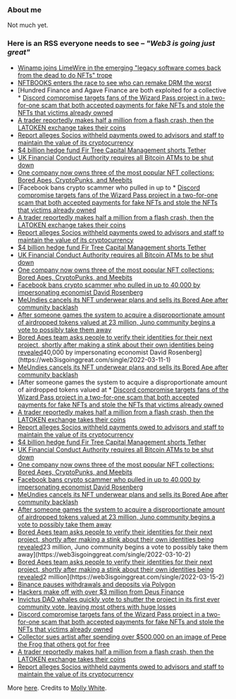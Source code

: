 ### About me
Not much yet.

### Here is an RSS everyone needs to see – *"Web3 is going just great"*
<!--START_SECTION:rss_feed-->
* [Winamp joins LimeWire in the emerging &quot;legacy software comes back from the dead to do NFTs&quot; trope](https:&#x2F;&#x2F;web3isgoinggreat.com&#x2F;single&#x2F;2022-03-16-0)
* [NFTBOOKS enters the race to see who can remake DRM the worst](https:&#x2F;&#x2F;web3isgoinggreat.com&#x2F;single&#x2F;2022-03-15-3)
* [Hundred Finance and Agave Finance are both exploited for a collective * [Discord compromise targets fans of the Wizard Pass project in a two-for-one scam that both accepted payments for fake NFTs and stole the NFTs that victims already owned](https:&#x2F;&#x2F;web3isgoinggreat.com&#x2F;single&#x2F;2022-03-14-0)
* [A trader reportedly makes half a million from a flash crash, then the LATOKEN exchange takes their coins](https:&#x2F;&#x2F;web3isgoinggreat.com&#x2F;single&#x2F;2022-03-12-0)
* [Report alleges Socios withheld payments owed to advisors and staff to maintain the value of its cryptocurrency](https:&#x2F;&#x2F;web3isgoinggreat.com&#x2F;single&#x2F;2022-03-11-5)
* [$4 billion hedge fund Fir Tree Capital Management shorts Tether](https:&#x2F;&#x2F;web3isgoinggreat.com&#x2F;single&#x2F;2022-03-11-4)
* [UK Financial Conduct Authority requires all Bitcoin ATMs to be shut down](https:&#x2F;&#x2F;web3isgoinggreat.com&#x2F;single&#x2F;2022-03-11-3)
* [One company now owns three of the most popular NFT collections: Bored Apes, CryptoPunks, and Meebits](https:&#x2F;&#x2F;web3isgoinggreat.com&#x2F;single&#x2F;2022-03-11-2)
* [Facebook bans crypto scammer who pulled in up to * [Discord compromise targets fans of the Wizard Pass project in a two-for-one scam that both accepted payments for fake NFTs and stole the NFTs that victims already owned](https:&#x2F;&#x2F;web3isgoinggreat.com&#x2F;single&#x2F;2022-03-14-0)
* [A trader reportedly makes half a million from a flash crash, then the LATOKEN exchange takes their coins](https:&#x2F;&#x2F;web3isgoinggreat.com&#x2F;single&#x2F;2022-03-12-0)
* [Report alleges Socios withheld payments owed to advisors and staff to maintain the value of its cryptocurrency](https:&#x2F;&#x2F;web3isgoinggreat.com&#x2F;single&#x2F;2022-03-11-5)
* [$4 billion hedge fund Fir Tree Capital Management shorts Tether](https:&#x2F;&#x2F;web3isgoinggreat.com&#x2F;single&#x2F;2022-03-11-4)
* [UK Financial Conduct Authority requires all Bitcoin ATMs to be shut down](https:&#x2F;&#x2F;web3isgoinggreat.com&#x2F;single&#x2F;2022-03-11-3)
* [One company now owns three of the most popular NFT collections: Bored Apes, CryptoPunks, and Meebits](https:&#x2F;&#x2F;web3isgoinggreat.com&#x2F;single&#x2F;2022-03-11-2)
* [Facebook bans crypto scammer who pulled in up to 40,000 by impersonating economist David Rosenberg](https:&#x2F;&#x2F;web3isgoinggreat.com&#x2F;single&#x2F;2022-03-11-1)
* [MeUndies cancels its NFT underwear plans and sells its Bored Ape after community backlash](https:&#x2F;&#x2F;web3isgoinggreat.com&#x2F;single&#x2F;2022-03-11-0)
* [After someone games the system to acquire a disproportionate amount of airdropped tokens valued at 23 million, Juno community begins a vote to possibly take them away](https:&#x2F;&#x2F;web3isgoinggreat.com&#x2F;single&#x2F;2022-03-10-2)
* [Bored Apes team asks people to verify their identities for their next project, shortly after making a stink about their own identities being revealed](https:&#x2F;&#x2F;web3isgoinggreat.com&#x2F;single&#x2F;2022-03-10-1)40,000 by impersonating economist David Rosenberg](https:&#x2F;&#x2F;web3isgoinggreat.com&#x2F;single&#x2F;2022-03-11-1)
* [MeUndies cancels its NFT underwear plans and sells its Bored Ape after community backlash](https:&#x2F;&#x2F;web3isgoinggreat.com&#x2F;single&#x2F;2022-03-11-0)
* [After someone games the system to acquire a disproportionate amount of airdropped tokens valued at * [Discord compromise targets fans of the Wizard Pass project in a two-for-one scam that both accepted payments for fake NFTs and stole the NFTs that victims already owned](https:&#x2F;&#x2F;web3isgoinggreat.com&#x2F;single&#x2F;2022-03-14-0)
* [A trader reportedly makes half a million from a flash crash, then the LATOKEN exchange takes their coins](https:&#x2F;&#x2F;web3isgoinggreat.com&#x2F;single&#x2F;2022-03-12-0)
* [Report alleges Socios withheld payments owed to advisors and staff to maintain the value of its cryptocurrency](https:&#x2F;&#x2F;web3isgoinggreat.com&#x2F;single&#x2F;2022-03-11-5)
* [$4 billion hedge fund Fir Tree Capital Management shorts Tether](https:&#x2F;&#x2F;web3isgoinggreat.com&#x2F;single&#x2F;2022-03-11-4)
* [UK Financial Conduct Authority requires all Bitcoin ATMs to be shut down](https:&#x2F;&#x2F;web3isgoinggreat.com&#x2F;single&#x2F;2022-03-11-3)
* [One company now owns three of the most popular NFT collections: Bored Apes, CryptoPunks, and Meebits](https:&#x2F;&#x2F;web3isgoinggreat.com&#x2F;single&#x2F;2022-03-11-2)
* [Facebook bans crypto scammer who pulled in up to 40,000 by impersonating economist David Rosenberg](https:&#x2F;&#x2F;web3isgoinggreat.com&#x2F;single&#x2F;2022-03-11-1)
* [MeUndies cancels its NFT underwear plans and sells its Bored Ape after community backlash](https:&#x2F;&#x2F;web3isgoinggreat.com&#x2F;single&#x2F;2022-03-11-0)
* [After someone games the system to acquire a disproportionate amount of airdropped tokens valued at 23 million, Juno community begins a vote to possibly take them away](https:&#x2F;&#x2F;web3isgoinggreat.com&#x2F;single&#x2F;2022-03-10-2)
* [Bored Apes team asks people to verify their identities for their next project, shortly after making a stink about their own identities being revealed](https:&#x2F;&#x2F;web3isgoinggreat.com&#x2F;single&#x2F;2022-03-10-1)23 million, Juno community begins a vote to possibly take them away](https:&#x2F;&#x2F;web3isgoinggreat.com&#x2F;single&#x2F;2022-03-10-2)
* [Bored Apes team asks people to verify their identities for their next project, shortly after making a stink about their own identities being revealed](https:&#x2F;&#x2F;web3isgoinggreat.com&#x2F;single&#x2F;2022-03-10-1)2 million](https:&#x2F;&#x2F;web3isgoinggreat.com&#x2F;single&#x2F;2022-03-15-2)
* [Binance pauses withdrawals and deposits via Polygon](https:&#x2F;&#x2F;web3isgoinggreat.com&#x2F;single&#x2F;2022-03-15-1)
* [Hackers make off with over $3 million from Deus Finance](https:&#x2F;&#x2F;web3isgoinggreat.com&#x2F;single&#x2F;2022-03-15-0)
* [Invictus DAO whales quickly vote to shutter the project in its first ever community vote, leaving most others with huge losses](https:&#x2F;&#x2F;web3isgoinggreat.com&#x2F;single&#x2F;2022-03-14-1)
* [Discord compromise targets fans of the Wizard Pass project in a two-for-one scam that both accepted payments for fake NFTs and stole the NFTs that victims already owned](https:&#x2F;&#x2F;web3isgoinggreat.com&#x2F;single&#x2F;2022-03-14-0)
* [Collector sues artist after spending over $500,000 on an image of Pepe the Frog that others got for free](https:&#x2F;&#x2F;web3isgoinggreat.com&#x2F;single&#x2F;2022-03-12-1)
* [A trader reportedly makes half a million from a flash crash, then the LATOKEN exchange takes their coins](https:&#x2F;&#x2F;web3isgoinggreat.com&#x2F;single&#x2F;2022-03-12-0)
* [Report alleges Socios withheld payments owed to advisors and staff to maintain the value of its cryptocurrency](https:&#x2F;&#x2F;web3isgoinggreat.com&#x2F;single&#x2F;2022-03-11-5)
<!--END_SECTION:rss_feed-->
More [here](https://web3isgoinggreat.com/).
Credits to [Molly White](https://www.mollywhite.net/).

